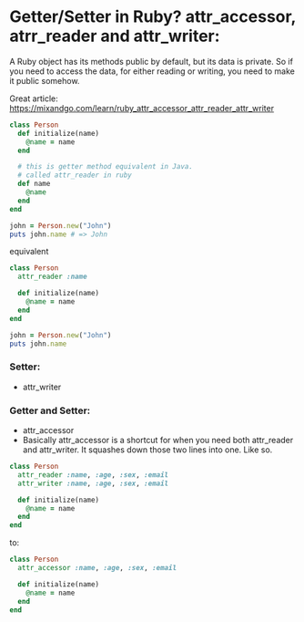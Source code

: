 # Getter/Setter in Ruby? attr_accessor, atrr_reader and attr_writer:

A Ruby object has its methods public by default, but its data is private.
So if you need to access the data, for either reading or writing, you need to make it public somehow.

Great article: https://mixandgo.com/learn/ruby_attr_accessor_attr_reader_attr_writer

```ruby
class Person
  def initialize(name)
    @name = name
  end

  # this is getter method equivalent in Java.
  # called attr_reader in ruby
  def name
    @name
  end
end
```

```ruby
john = Person.new("John")
puts john.name # => John
```

equivalent
```ruby
class Person
  attr_reader :name

  def initialize(name)
    @name = name
  end
end
```

```ruby
john = Person.new("John")
puts john.name
```

### Setter:
- attr_writer



### Getter and Setter:
- attr_accessor
- Basically attr_accessor is a shortcut for when you need both attr_reader and attr_writer. It squashes down those two lines into one. Like so.


```ruby
class Person
  attr_reader :name, :age, :sex, :email
  attr_writer :name, :age, :sex, :email

  def initialize(name)
    @name = name
  end
end
```

to:
```ruby
class Person
  attr_accessor :name, :age, :sex, :email

  def initialize(name)
    @name = name
  end
end
```

